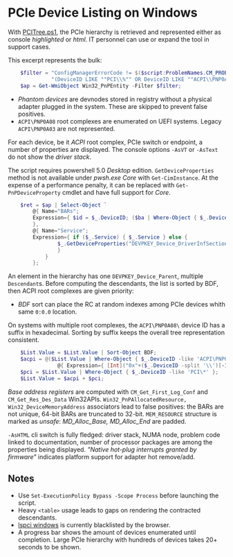 PCIe Device Listing on Windows
===

With [PCITree.ps1](https://github.com/armaber/scripts/blob/main/PCITree/PCITree.ps1), 
the PCIe hierarchy is retrieved and represented either as console *highlighted*
or *html*. IT personnel can use or expand the tool in support cases.

This excerpt represents the bulk:

```powershell
    $filter = "ConfigManagerErrorCode != $($script:ProblemNames.CM_PROB_PHANTOM) AND " +
              "(DeviceID LIKE ""PCI\\%"" OR DeviceID LIKE ""ACPI\\PNP0A08\\%"")";
    $ap = Get-WmiObject Win32_PnPEntity -Filter $filter;
```

* *Phantom devices* are devnodes stored in registry without a physical adapter plugged
  in the system. These are skipped to prevent false positives.
* `ACPI\PNP0A08` root complexes are enumerated on UEFI systems. Legacy `ACPI\PNP0A03`
  are not represented.

For each device, be it *ACPI* root complex, PCIe switch or endpoint, a number of properties
are displayed. The console options `-AsVT` or `-AsText` do not show the *driver stack*.

The script requires powershell 5.0 *Desktop* edition. `GetDeviceProperties` method is not
available under *pwsh.exe* *Core* with `Get-CimInstance`. At the expense of a performance penalty,
it can be replaced with `Get-PnPDeviceProperty` cmdlet and have full support for *Core*.

```powershell
    $ret = $ap | Select-Object `
        @{ Name="BARs";
        Expression={ $id = $_.DeviceID; ($ba | Where-Object { $_.DeviceID -eq $id }).BAR }
        },
        @{ Name="Service";
        Expression={ if ($_.Service) { $_.Service } else {
                $_.GetDeviceProperties("DEVPKEY_Device_DriverInfSection").deviceProperties.Data 
                }
            }
        };
```

An element in the hierarchy has one `DEVPKEY_Device_Parent`, multiple `Descendant`s.
Before computing the descendants, the list is sorted by BDF, then ACPI root complexes
are given priority: 

* *BDF* sort can place the RC at random indexes among PCIe devices whith same `0:0.0`
  location. 

On systems with multiple root complexes, the `ACPI\PNP0A08\`
device ID has a suffix in hexadecimal. Sorting by suffix keeps the overall tree
representation consistent.

```powershell
    $List.Value = $List.Value | Sort-Object BDF;
    $acpi = @($List.Value | Where-Object { $_.DeviceID -like 'ACPI\PNP0A08\*' } | Sort-Object `
                @{ Expression={ [Int]("0x"+($_.DeviceID -split '\\')[-1]) } });
    $pci = $List.Value | Where-Object { $_.DeviceID -like 'PCI\*' };
    $List.Value = $acpi + $pci;
```

*Base address registers* are computed with `CM_Get_First_Log_Conf` and `CM_Get_Res_Des_Data`
Win32APIs. `Win32_PnPAllocatedResource, Win32_DeviceMemoryAddress` associators lead to false
positives: the BARs are not unique, 64-bit BARs are truncated to 32-bit.
`MEM_RESOURCE` structure is marked as *unsafe*: *MD_Alloc_Base, MD_Alloc_End* are padded.

`-AsHTML` cli switch is fully fledged: driver stack, NUMA node, problem code linked
to documentation, number of processor packages are among the properties being displayed.
*"Native hot-plug interrupts granted by firmware"* indicates platform support for adapter
hot remove/add.

Notes
---
* Use `Set-ExecutionPolicy Bypass -Scope Process` before launching the script.
* Heavy `<table>` usage leads to gaps on rendering the contracted descendants.
* [lspci windows](https://eternallybored.org/misc/pciutils/) is currently blacklisted by
  the browser.
* A progress bar shows the amount of devices enumerated until completion. Large PCIe
  hierarchy with hundreds of devices takes 20+ seconds to be shown.

